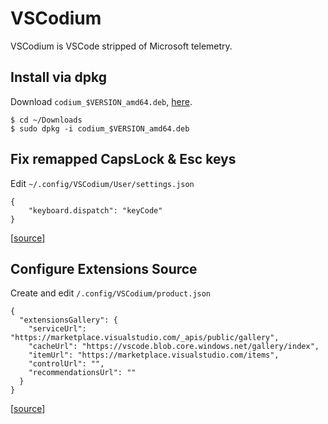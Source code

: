 # VSCodium

VSCodium is VSCode stripped of Microsoft telemetry.

## Install via dpkg

Download `codium_$VERSION_amd64.deb`,
[here](https://github.com/VSCodium/vscodium/releases).

```
$ cd ~/Downloads
$ sudo dpkg -i codium_$VERSION_amd64.deb
```

## Fix remapped CapsLock & Esc keys

Edit `~/.config/VSCodium/User/settings.json`

```
{
    "keyboard.dispatch": "keyCode"
}
```

[[source](https://github.com/microsoft/vscode/issues/23991#issuecomment-292336504)]

## Configure Extensions Source

Create and edit `/.config/VSCodium/product.json`

```
{
  "extensionsGallery": {
    "serviceUrl": "https://marketplace.visualstudio.com/_apis/public/gallery",
    "cacheUrl": "https://vscode.blob.core.windows.net/gallery/index",
    "itemUrl": "https://marketplace.visualstudio.com/items",
    "controlUrl": "",
    "recommendationsUrl": ""
  }
}
```

[[source](https://github.com/VSCodium/vscodium/blob/master/DOCS.md#extensions--marketplace)]
